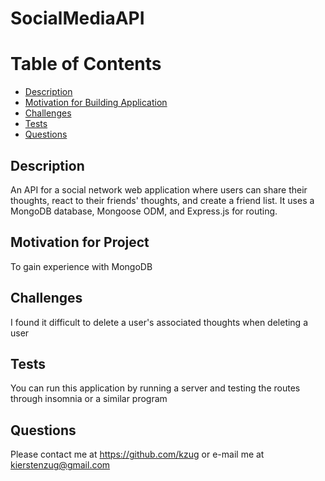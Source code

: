 
# SocialMediaAPI

# Table of Contents  
* [Description](#description)  
* [Motivation for Building Application](#motivation-for-project)  
* [Challenges](#challenges) 
* [Tests](#tests)
* [Questions](#questions)



## Description
 An API for a social network web application where users can share their thoughts, react to their friends' thoughts, and create a friend list. It uses a MongoDB database, Mongoose ODM, and Express.js for routing.
## Motivation for Project
 To gain experience with MongoDB  
## Challenges
  I found it difficult to delete a user's associated thoughts when deleting a user 
## Tests
 You can run this application by running a server and testing the routes through insomnia or a similar program
## Questions
Please contact me at https://github.com/kzug or e-mail me at kierstenzug@gmail.com
